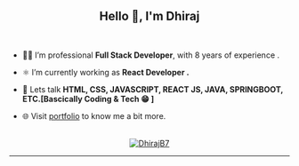 <h2 align="center">Hello 👋, I'm Dhiraj</h2>

<br/>

- 🧑‍💻 I’m professional **Full Stack Developer**, with 8 years of experience .

- ⚛️ I’m currently working as **React Developer .**

- 💬 Lets talk **HTML, CSS, JAVASCRIPT, REACT JS, JAVA, SPRINGBOOT, ETC.[Bascically Coding & Tech 😁 ]**

- 🌐 Visit [portfolio](https://portfolio-dhirajb7.vercel.app/) to know me a bit more.

<br/>

<div align="center">
  
<a href="https://github.com/DhirajB7">
<img src="https://github-readme-stats.vercel.app/api/top-langs?username=DhirajB7&show_icons=true&locale=en&layout=compact&langs_count=10&theme=dracula" alt="DhirajB7" />
</a>
  </div>
<hr/>
